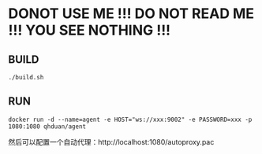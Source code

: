 # DONOT USE ME !!! DO NOT READ ME !!! YOU SEE NOTHING !!!


## BUILD

```
./build.sh
```

## RUN

```
docker run -d --name=agent -e HOST="ws://xxx:9002" -e PASSWORD=xxx -p 1080:1080 qhduan/agent
```

然后可以配置一个自动代理：http://localhost:1080/autoproxy.pac
